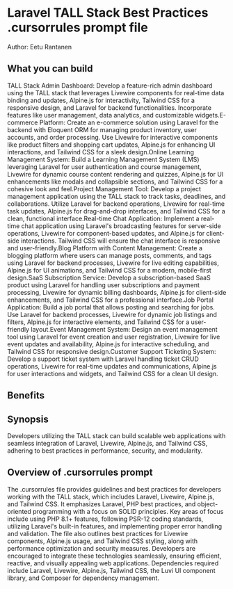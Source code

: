 # Laravel TALL Stack Best Practices .cursorrules prompt file

Author: Eetu Rantanen

## What you can build
TALL Stack Admin Dashboard: Develop a feature-rich admin dashboard using the TALL stack that leverages Livewire components for real-time data binding and updates, Alpine.js for interactivity, Tailwind CSS for a responsive design, and Laravel for backend functionalities. Incorporate features like user management, data analytics, and customizable widgets.E-commerce Platform: Create an e-commerce solution using Laravel for the backend with Eloquent ORM for managing product inventory, user accounts, and order processing. Use Livewire for interactive components like product filters and shopping cart updates, Alpine.js for enhancing UI interactions, and Tailwind CSS for a sleek design.Online Learning Management System: Build a Learning Management System (LMS) leveraging Laravel for user authentication and course management, Livewire for dynamic course content rendering and quizzes, Alpine.js for UI enhancements like modals and collapsible sections, and Tailwind CSS for a cohesive look and feel.Project Management Tool: Develop a project management application using the TALL stack to track tasks, deadlines, and collaborations. Utilize Laravel for backend operations, Livewire for real-time task updates, Alpine.js for drag-and-drop interfaces, and Tailwind CSS for a clean, functional interface.Real-time Chat Application: Implement a real-time chat application using Laravel's broadcasting features for server-side operations, Livewire for component-based updates, and Alpine.js for client-side interactions. Tailwind CSS will ensure the chat interface is responsive and user-friendly.Blog Platform with Content Management: Create a blogging platform where users can manage posts, comments, and tags using Laravel for backend processes, Livewire for live editing capabilities, Alpine.js for UI animations, and Tailwind CSS for a modern, mobile-first design.SaaS Subscription Service: Develop a subscription-based SaaS product using Laravel for handling user subscriptions and payment processing, Livewire for dynamic billing dashboards, Alpine.js for client-side enhancements, and Tailwind CSS for a professional interface.Job Portal Application: Build a job portal that allows posting and searching for jobs. Use Laravel for backend processes, Livewire for dynamic job listings and filters, Alpine.js for interactive elements, and Tailwind CSS for a user-friendly layout.Event Management System: Design an event management tool using Laravel for event creation and user registration, Livewire for live event updates and availability, Alpine.js for interactive scheduling, and Tailwind CSS for responsive design.Customer Support Ticketing System: Develop a support ticket system with Laravel handling ticket CRUD operations, Livewire for real-time updates and communications, Alpine.js for user interactions and widgets, and Tailwind CSS for a clean UI design.

## Benefits


## Synopsis
Developers utilizing the TALL stack can build scalable web applications with seamless integration of Laravel, Livewire, Alpine.js, and Tailwind CSS, adhering to best practices in performance, security, and modularity.

## Overview of .cursorrules prompt
The .cursorrules file provides guidelines and best practices for developers working with the TALL stack, which includes Laravel, Livewire, Alpine.js, and Tailwind CSS. It emphasizes Laravel, PHP best practices, and object-oriented programming with a focus on SOLID principles. Key areas of focus include using PHP 8.1+ features, following PSR-12 coding standards, utilizing Laravel's built-in features, and implementing proper error handling and validation. The file also outlines best practices for Livewire components, Alpine.js usage, and Tailwind CSS styling, along with performance optimization and security measures. Developers are encouraged to integrate these technologies seamlessly, ensuring efficient, reactive, and visually appealing web applications. Dependencies required include Laravel, Livewire, Alpine.js, Tailwind CSS, the Luvi UI component library, and Composer for dependency management.

